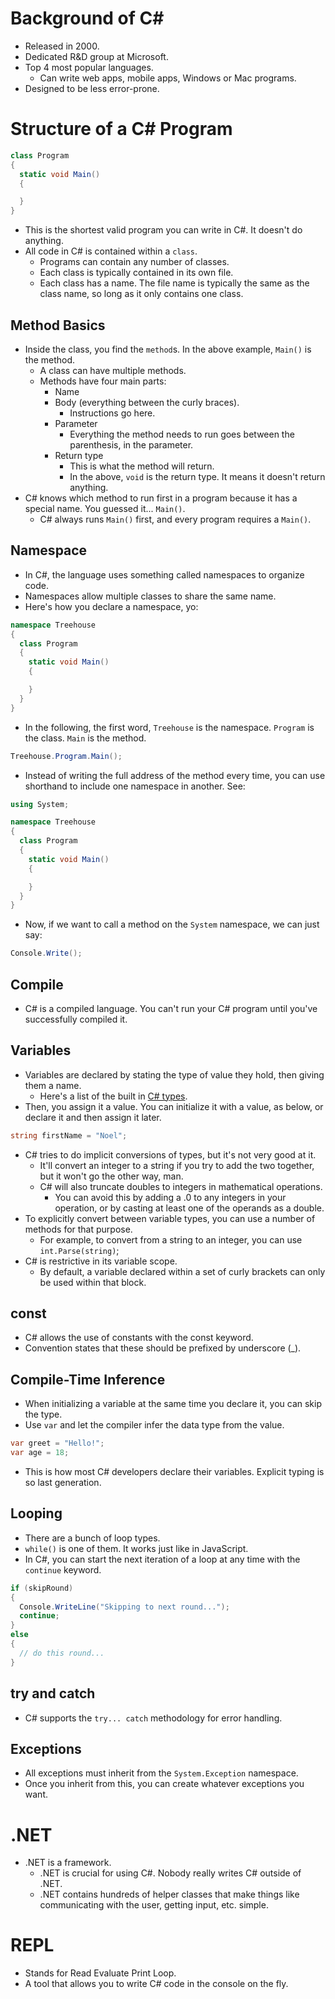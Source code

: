 # Background of C#

- Released in 2000.
- Dedicated R&D group at Microsoft.
- Top 4 most popular languages.
    - Can write web apps, mobile apps, Windows or Mac programs.
- Designed to be less error-prone.

# Structure of a C# Program

```c#
class Program 
{
  static void Main() 
  {

  }
}
```

- This is the shortest valid program you can write in C#. It doesn't do anything.
- All code in C# is contained within a `class`.
    - Programs can contain any number of classes.
    - Each class is typically contained in its own file.
    - Each class has a name. The file name is typically the same as the class name, so long as it only contains one class.

## Method Basics

- Inside the class, you find the `method`s. In the above example, `Main()` is the method.
    - A class can have multiple methods.
    - Methods have four main parts:
        - Name
        - Body (everything between the curly braces).
            - Instructions go here.
        - Parameter
            - Everything the method needs to run goes between the parenthesis, in the parameter.
        - Return type
            - This is what the method will return.
            - In the above, `void` is the return type. It means it doesn't return anything.
- C# knows which method to run first in a program because it has a special name. You guessed it... `Main()`.
    - C# always runs `Main()` first, and every program requires a `Main()`.

## Namespace

- In C#, the language uses something called namespaces to organize code.
- Namespaces allow multiple classes to share the same name.
- Here's how you declare a namespace, yo:

```c#
namespace Treehouse 
{
  class Program 
  {
    static void Main() 
    {

    }
  }
}
```

- In the following, the first word, `Treehouse` is the namespace. `Program` is the class. `Main` is the method.

```c#
Treehouse.Program.Main();
```

- Instead of writing the full address of the method every time, you can use shorthand to include one namespace in another. See:

```c#
using System;

namespace Treehouse 
{
  class Program 
  {
    static void Main() 
    {

    }
  }
}
```

- Now, if we want to call a method on the `System` namespace, we can just say:

```c#
Console.Write();
```

## Compile

- C# is a compiled language. You can't run your C# program until you've successfully compiled it.

## Variables

- Variables are declared by stating the type of value they hold, then giving them a name.
    - Here's a list of the built in [C# types](https://docs.microsoft.com/en-us/dotnet/csharp/language-reference/keywords/built-in-types-table).
- Then, you assign it a value. You can initialize it with a value, as below, or declare it and then assign it later.

```c#
string firstName = "Noel";
```

- C# tries to do implicit conversions of types, but it's not very good at it.
    - It'll convert an integer to a string if you try to add the two together, but it won't go the other way, man.
    - C# will also truncate doubles to integers in mathematical operations.
        - You can avoid this by adding a .0 to any integers in your operation, or by casting at least one of the operands as a double.
- To explicitly convert between variable types, you can use a number of methods for that purpose.
    - For example, to convert from a string to an integer, you can use `int.Parse(string)`;
- C# is restrictive in its variable scope.
    - By default, a variable declared within a set of curly brackets can only be used within that block.

## const

- C# allows the use of constants with the const keyword.
- Convention states that these should be prefixed by underscore (_).

## Compile-Time Inference

- When initializing a variable at the same time you declare it, you can skip the type.
- Use `var` and let the compiler infer the data type from the value.

```c#
var greet = "Hello!";
var age = 18;
```

- This is how most C# developers declare their variables. Explicit typing is so last generation.

## Looping

- There are a bunch of loop types.
- `while()` is one of them. It works just like in JavaScript.
- In C#, you can start the next iteration of a loop at any time with the `continue` keyword.

```c#
if (skipRound) 
{
  Console.WriteLine("Skipping to next round...");
  continue;
}
else 
{
  // do this round...
}
```

## try and catch

- C# supports the `try... catch` methodology for error handling.

## Exceptions

- All exceptions must inherit from the `System.Exception` namespace.
- Once you inherit from this, you can create whatever exceptions you want.

# .NET

- .NET is a framework.
    - .NET is crucial for using C#. Nobody really writes C# outside of .NET.
    - .NET contains hundreds of helper classes that make things like communicating with the user, getting input, etc. simple.

# REPL

- Stands for Read Evaluate Print Loop.
- A tool that allows you to write C# code in the console on the fly.
